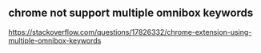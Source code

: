 ## chrome not support multiple omnibox keywords

https://stackoverflow.com/questions/17826332/chrome-extension-using-multiple-omnibox-keywords